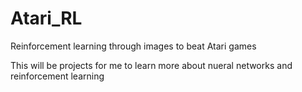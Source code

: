 # Atari_RL
Reinforcement learning through images to beat Atari games


This will be projects for me to learn more about nueral networks and reinforcement learning
